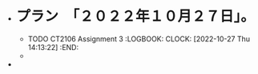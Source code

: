 - # プラン　「２０２２年１０月２７日」。
	- TODO CT2106 Assignment 3
	  :LOGBOOK:
	  CLOCK: [2022-10-27 Thu 14:13:22]
	  :END:
	-
-